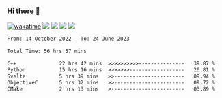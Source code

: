 ### Hi there 👋
[![wakatime](https://wakatime.com/badge/user/368879df-dc38-4b1a-86c4-8a2054a0e074.svg)](https://wakatime.com/@368879df-dc38-4b1a-86c4-8a2054a0e074)
<img src="https://img.shields.io/badge/Windows-0078D6?style=flat&logo=Windows&logoColor=white">
<img src="https://img.shields.io/badge/IntelliJ_IDEA-000000.svg?style=flat&logo=IntelliJ-IDEA&logoColor=white">
<img src="https://img.shields.io/badge/Visual_Studio_Code-007ACC?style=flat&logo=Visual-Studio-Code&logoColor=white">
<img src="https://img.shields.io/badge/Discord-5865F2?label=kano%233578&style=flat&logo=discord&logoColor=white">
<br>


<!--START_SECTION:waka-->

```txt
From: 14 October 2022 - To: 24 June 2023

Total Time: 56 hrs 57 mins

C++              22 hrs 42 mins  >>>>>>>>>>---------------   39.87 %
Python           15 hrs 16 mins  >>>>>>>------------------   26.81 %
Svelte           5 hrs 39 mins   >>-----------------------   09.94 %
ObjectiveC       5 hrs 32 mins   >>-----------------------   09.72 %
CMake            2 hrs 13 mins   >------------------------   03.89 %
```

<!--END_SECTION:waka-->

